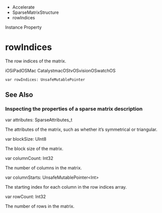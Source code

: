 

- Accelerate
- SparseMatrixStructure
-  rowIndices 

Instance Property

# rowIndices

The row indices of the matrix.

iOSiPadOSMac CatalystmacOStvOSvisionOSwatchOS

``` source
var rowIndices: UnsafeMutablePointer
```

## See Also

### Inspecting the properties of a sparse matrix description

var attributes: SparseAttributes_t

The attributes of the matrix, such as whether it’s symmetrical or triangular.

var blockSize: UInt8

The block size of the matrix.

var columnCount: Int32

The number of columns in the matrix.

var columnStarts: UnsafeMutablePointer&lt;Int>

The starting index for each column in the row indices array.

var rowCount: Int32

The number of rows in the matrix.

